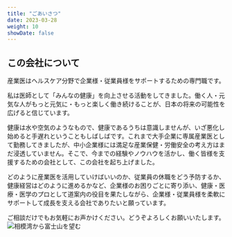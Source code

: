 ```yaml
---
title: "ごあいさつ"
date: 2023-03-28
weight: 10
showDate: false
---
```


## この会社について

産業医はヘルスケア分野で企業様・従業員様をサポートするための専門職です。

私は医師として「みんなの健康」を向上させる活動をしてきました。働く人・元気な人がもっと元気に・もっと楽しく働き続けることが、日本の将来の可能性を広げると信じています。

健康は水や空気のようなもので、健康であるうちは意識しませんが、いざ悪化し始めると手遅れということもしばしばです。これまで大手企業に専属産業医として勤務してきましたが、中小企業様には満足な産業保健・労働安全の考え方はまだ浸透していません。そこで、今までの経験やノウハウを活かし、働く皆様を支援するための会社として、この会社を起ち上げました。

どのように産業医を活用していけばいいのか、従業員の休職をどう予防するか、健康経営はどのように進めるかなど、企業様のお困りごとに寄り添い、健康・医療・医学のプロとして道案内の役目を果たしながら、企業様・従業員様を柔軟にサポートして成長を支える会社でありたいと願っています。

ご相談だけでもお気軽にお声かけください。どうぞよろしくお願いいたします。
![相模湾から富士山を望む](https://upload.wikimedia.org/wikipedia/commons/thumb/b/ba/%E7%9B%B8%E6%A8%A1%E6%B9%BE.jpg/1200px-%E7%9B%B8%E6%A8%A1%E6%B9%BE.jpg?20220101034335 "相模湾から富士山を望む")
